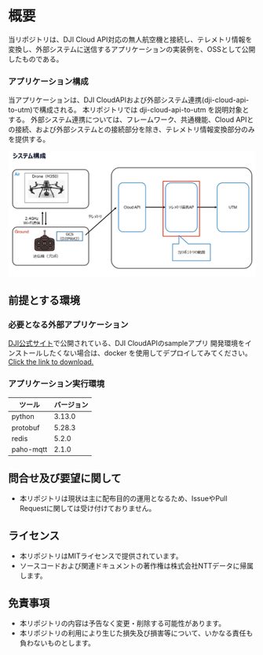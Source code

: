 # 概要

当リポジトリは、DJI Cloud API対応の無人航空機と接続し、テレメトリ情報を変換し、外部システムに送信するアプリケーションの実装例を、OSSとして公開したものである。

### アプリケーション構成

当アプリケーションは、DJI CloudAPIおよび外部システム連携(dji-cloud-api-to-utm)で構成される。
本リポジトリでは dji-cloud-api-to-utm を説明対象とする。
外部システム連携については、フレームワーク、共通機能、Cloud APIとの接続、および外部システムとの接続部分を除き、テレメトリ情報変換部分のみを提供する。

![アプリケーション概要図](docs/img/overview.PNG)

## 前提とする環境
### 必要となる外部アプリケーション
 [DJI公式サイト](https://developer.dji.com/doc/cloud-api-tutorial/en/)で公開されている、DJI CloudAPIのsampleアプリ
 開発環境をインストールしたくない場合は、docker を使用してデプロイしてみてください。 [Click the link to download.](https://terra-sz-hc1pro-cloudapi.oss-cn-shenzhen.aliyuncs.com/c0af9fe0d7eb4f35a8fe5b695e4d0b96/docker/cloud_api_sample_docker.zip)

### アプリケーション実行環境

| ツール    | バージョン |
| --------  | ---------  |
| python    |  3.13.0    |
| protobuf  |  5.28.3    |
| redis     |  5.2.0     |
| paho-mqtt |  2.1.0     |

## 問合せ及び要望に関して

- 本リポジトリは現状は主に配布目的の運用となるため、IssueやPull Requestに関しては受け付けておりません。

## ライセンス

- 本リポジトリはMITライセンスで提供されています。
- ソースコードおよび関連ドキュメントの著作権は株式会社NTTデータに帰属します。

## 免責事項

- 本リポジトリの内容は予告なく変更・削除する可能性があります。
- 本リポジトリの利用により生じた損失及び損害等について、いかなる責任も負わないものとします。

